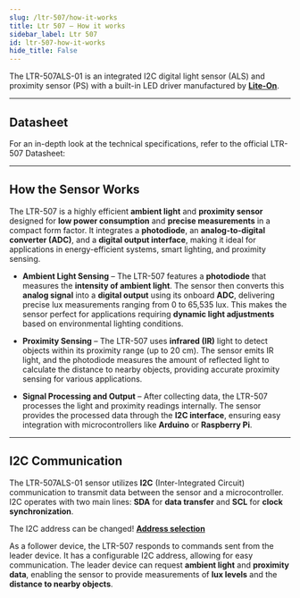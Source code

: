 ```yaml
---
slug: /ltr-507/how-it-works 
title: Ltr 507 – How it works
sidebar_label: Ltr 507
id: ltr-507-how-it-works 
hide_title: False
---  
```


The LTR-507ALS-01 is an integrated I2C digital light sensor (ALS) and proximity sensor (PS) with a built-in LED driver manufactured by [**Lite-On**](https://optoelectronics.liteon.com/en-global/led/LED-Component).

<CenteredImage src="/img/ltr-507/ltr-507onboard.png" alt="ltr-507 sensor on board" caption="LTR-507 sensor on board" width="500px" />

---

## Datasheet

For an in-depth look at the technical specifications, refer to the official LTR-507 Datasheet:

<QuickLink  
  title="LTR-507 Datasheet"  
  description="Detailed technical documentation for the LTR-507 sensor"  
  url="https://soldered.com/productdata/2022/03/Soldered_LTR-507ALS_datasheet.pdf"  
/>

---

## How the Sensor Works

The LTR-507 is a highly efficient **ambient light** and **proximity sensor** designed for **low power consumption** and **precise measurements** in a compact form factor. It integrates a **photodiode**, an **analog-to-digital converter (ADC)**, and a **digital output interface**, making it ideal for applications in energy-efficient systems, smart lighting, and proximity sensing.

- **Ambient Light Sensing** – The LTR-507 features a **photodiode** that measures the **intensity of ambient light**. The sensor then converts this **analog signal** into a **digital output** using its onboard **ADC**, delivering precise lux measurements ranging from 0 to 65,535 lux. This makes the sensor perfect for applications requiring **dynamic light adjustments** based on environmental lighting conditions.
  
- **Proximity Sensing** – The LTR-507 uses **infrared (IR)** light to detect objects within its proximity range (up to 20 cm). The sensor emits IR light, and the photodiode measures the amount of reflected light to calculate the distance to nearby objects, providing accurate proximity sensing for various applications.

- **Signal Processing and Output** – After collecting data, the LTR-507 processes the light and proximity readings internally. The sensor provides the processed data through the **I2C interface**, ensuring easy integration with microcontrollers like **Arduino** or **Raspberry Pi**.

---

## I2C Communication

The LTR-507ALS-01 sensor utilizes **I2C** (Inter-Integrated Circuit) communication to transmit data between the sensor and a microcontroller. I2C operates with two main lines: **SDA** for **data transfer** and **SCL** for **clock synchronization**.

<InfoBox>The I2C address can be changed! [**Address selection**](/ltr-507/hardware#address-selection)</InfoBox>

As a follower device, the LTR-507 responds to commands sent from the leader device. It has a configurable I2C address, allowing for easy communication. The leader device can request **ambient light** and **proximity data**, enabling the sensor to provide measurements of **lux levels** and the **distance to nearby objects**.